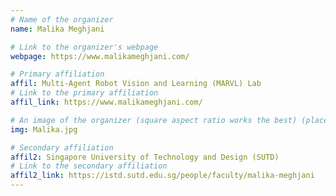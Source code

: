 ```yaml
---
# Name of the organizer
name: Malika Meghjani

# Link to the organizer's webpage
webpage: https://www.malikameghjani.com/

# Primary affiliation
affil: Multi-Agent Robot Vision and Learning (MARVL) Lab
# Link to the primary affiliation
affil_link: https://www.malikameghjani.com/

# An image of the organizer (square aspect ratio works the best) (place in the `assets/img/organizers` directory)
img: Malika.jpg

# Secondary affiliation
affil2: Singapore University of Technology and Design (SUTD)
# Link to the secondary affiliation
affil2_link: https://istd.sutd.edu.sg/people/faculty/malika-meghjani
---
```

